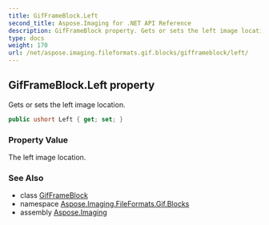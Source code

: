 ```yaml
---
title: GifFrameBlock.Left
second_title: Aspose.Imaging for .NET API Reference
description: GifFrameBlock property. Gets or sets the left image location
type: docs
weight: 170
url: /net/aspose.imaging.fileformats.gif.blocks/gifframeblock/left/
---
```

## GifFrameBlock.Left property

Gets or sets the left image location.

```csharp
public ushort Left { get; set; }
```

### Property Value

The left image location.

### See Also

* class [GifFrameBlock](../)
* namespace [Aspose.Imaging.FileFormats.Gif.Blocks](../../gifframeblock/)
* assembly [Aspose.Imaging](../../../)


